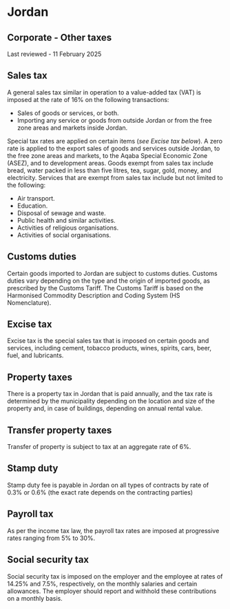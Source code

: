 # Jordan
## Corporate - Other taxes
Last reviewed - 11 February 2025
## Sales tax
A general sales tax similar in operation to a value-added tax (VAT) is imposed at the rate of 16% on the following transactions:
  * Sales of goods or services, or both.
  * Importing any service or goods from outside Jordan or from the free zone areas and markets inside Jordan.


Special tax rates are applied on certain items (_see Excise tax below_).
A zero rate is applied to the export sales of goods and services outside Jordan, to the free zone areas and markets, to the Aqaba Special Economic Zone (ASEZ), and to development areas.
Goods exempt from sales tax include bread, water packed in less than five litres, tea, sugar, gold, money, and electricity.
Services that are exempt from sales tax include but not limited to the following:
  * Air transport.
  * Education.
  * Disposal of sewage and waste.
  * Public health and similar activities.
  * Activities of religious organisations.
  * Activities of social organisations.


## Customs duties
Certain goods imported to Jordan are subject to customs duties. Customs duties vary depending on the type and the origin of imported goods, as prescribed by the Customs Tariff. The Customs Tariff is based on the Harmonised Commodity Description and Coding System (HS Nomenclature).
## Excise tax
Excise tax is the special sales tax that is imposed on certain goods and services, including cement, tobacco products, wines, spirits, cars, beer, fuel, and lubricants.
## Property taxes
There is a property tax in Jordan that is paid annually, and the tax rate is determined by the municipality depending on the location and size of the property and, in case of buildings, depending on annual rental value.
## Transfer property taxes
Transfer of property is subject to tax at an aggregate rate of 6%. 
## Stamp duty
Stamp duty fee is payable in Jordan on all types of contracts by rate of 0.3% or 0.6% (the exact rate depends on the contracting parties)
## Payroll tax
As per the income tax law, the payroll tax rates are imposed at progressive rates ranging from 5% to 30%.
## Social security tax
Social security tax is imposed on the employer and the employee at rates of 14.25% and 7.5%, respectively, on the monthly salaries and certain allowances. The employer should report and withhold these contributions on a monthly basis.
